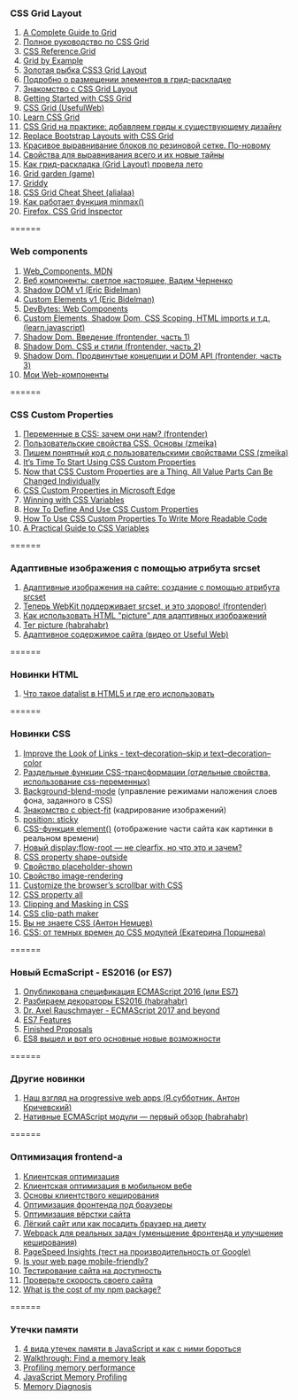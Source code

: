 ### CSS Grid Layout
1. [A Complete Guide to Grid](https://css-tricks.com/snippets/css/complete-guide-grid/)
2. [Полное руководство по CSS Grid](https://tuhub.ru/frontend/css-grid-complete-guide/)
3. [CSS Reference.Grid](https://tympanus.net/codrops/css_reference/grid/)
4. [Grid by Example](http://gridbyexample.com/)
5. [Золотая рыбка CSS3 Grid Layout](http://css-live.ru/css/zolotaya-rybka-css3-grid-layout.html) 
6. [Подробно о размещении элементов в грид-раскладке](http://css-live.ru/articles/podrobno-o-razmeshhenii-elementov-v-grid-raskladke-css-grid-layout.html)
7. [Знакомство с CSS Grid Layout](http://css-live.ru/articles/znakomstvo-s-css-grid-layout.html)
8. [Getting Started with CSS Grid](https://css-tricks.com/getting-started-css-grid/)
9. [CSS Grid (UsefulWeb)](https://www.youtube.com/watch?v=BmRtCQiBG1o&feature=youtu.be)
10. [Learn CSS Grid](http://learncssgrid.com/)
11. [CSS Grid на практике: добавляем гриды к существующему дизайну](http://css-live.ru/articles/css-grid-na-praktike-dobavlyaem-gridy-k-sushhestvuyushhemu-dizajnu.html)
12. [Replace Bootstrap Layouts with CSS Grid](https://hacks.mozilla.org/2017/04/replace-bootstrap-layouts-with-css-grid/)
13. [Красивое выравнивание блоков по резиновой сетке. По-новому](http://css-live.ru/css/responsive-grid-css-grid-layout-auto-fill.html) 
14. [Свойства для выравнивания всего и их новые тайны](http://css-live.ru/articles-css/svojstva-dlya-vyravnivaniya-vsego-i-ix-novye-tajny.html)
15. [Как грид-раскладка (Grid Layout) провела лето](http://css-live.ru/articles/kak-grid-raskladka-grid-layout-provela-leto.html)
16. [Grid garden (game)](http://cssgridgarden.com)
17. [Griddy](http://www.griddy.io/?utm_source=forwebdev_twtr&utm_medium=announcement&utm_campaign=griddy--interaktivnaya-pesochnitsa-dlya-izuch)
18. [CSS Grid Cheat Sheet (alialaa)](https://alialaa.github.io/css-grid-cheat-sheet/)
19. [Как работает функция minmax()](http://css-live.ru/articles/kak-rabotaet-funkciya-minmax.html)
20. [Firefox. CSS Grid Inspector](https://developer.mozilla.org/en-US/docs/Tools/Page_Inspector/How_to/Examine_grid_layouts)

======

### Web components
1. [Web_Components. MDN](https://developer.mozilla.org/en-US/docs/Web/Web_Components)
2. [Веб компоненты: светлое настоящее, Вадим Черненко](https://youtu.be/KjPsp_PVPuU)
3. [Shadow DOM v1 (Eric Bidelman)](https://developers.google.com/web/fundamentals/getting-started/primers/shadowdom)
4. [Custom Elements v1 (Eric Bidelman)](https://developers.google.com/web/fundamentals/getting-started/primers/customelements)
4. [DevBytes: Web Components](https://www.youtube.com/watch?v=T5y_lmLngAk&list=PLOU2XLYxmsIJkA_W95NDrjdkk3dR6Jq4w&index=1)
5. [Custom Elements, Shadow Dom, CSS Scoping, HTML imports и т.д. (learn.javascript)](https://learn.javascript.ru/webcomponents)
6. [Shadow Dom. Введение (frontender, часть 1)](http://frontender.info/shadowdom/)
7. [Shadow Dom. CSS и стили (frontender, часть 2)](http://frontender.info/shadowdom-201/)
8. [Shadow Dom. Продвинутые концепции и DOM API (frontender, часть 3)](http://frontender.info/shadowdom-301/)  
9. [Мои Web-компоненты](https://github.com/KAnastasiya/Web_components)

======

### CSS Custom Properties
1. [Переменные в CSS: зачем они нам? (frontender)](http://frontender.info/css-variables-why-should-you-care/)
2. [Пользовательские свойства CSS. Основы (zmeika)](http://zmeika.name/2017/03/02/custom-css-properties-basics.html)
3. [Пишем понятный код с пользовательскими свойствами CSS (zmeika)](http://zmeika.name/2017/03/09/readable-css.html)
4. [It’s Time To Start Using CSS Custom Properties](https://www.smashingmagazine.com/2017/04/start-using-css-custom-properties/)
5. [Now that CSS Custom Properties are a Thing, All Value Parts Can Be Changed Individually](https://css-tricks.com/now-css-custom-properties-thing-value-parts-can-changed-individually/)
6. [CSS Custom Properties in Microsoft Edge](https://blogs.windows.com/msedgedev/2017/03/24/css-custom-properties/#FejEgroStbJlMRtg.97)
7. [Winning with CSS Variables](https://vgpena.github.io/winning-with-css-variables/)
8. [How To Define And Use CSS Custom Properties](http://vanseodesign.com/css/custom-properties/)
9. [How To Use CSS Custom Properties To Write More Readable Code](http://vanseodesign.com/css/custom-properties-and-readability/)
10. [A Practical Guide to CSS Variables](https://www.sitepoint.com/practical-guide-css-variables-custom-properties/)

======

### Адаптивные изображения с помощью атрибута srcset
1. [Адаптивные изображения на сайте: создание с помощью атрибута srcset](https://webformyself.com/adaptivnye-izobrazheniya-na-sajte-sozdanie-s-pomoshhyu-atributa-srcset/)
2. [Теперь WebKit поддерживает srcset, и это здорово! (frontender)](https://frontender.info/webkit-implements-srcset-and-why-its-a-good-thing/)
3. [Как использовать HTML "picture" для адаптивных изображений](https://webdesign.tutsplus.com/ru/tutorials/quick-tip-how-to-use-html5-picture-for-responsive-images--cms-21015)
4. [Тег picture (habrahabr)](https://habrahabr.ru/post/237991/)
5. [Адаптивное содержимое сайта (видео от Useful Web)](https://www.youtube.com/watch?v=gjlyDPJh0Es)

======

### Новинки HTML
1. [Что такое datalist в HTML5 и где его использовать](https://frontender.info/what-are-html5-datalists-and-when-to-use-them/)

======

### Новинки CSS
1. [Improve the Look of Links - text–decoration–skip и text–decoration–color](http://thenewcode.com/1168/Improve-the-Look-of-Links-with-the-CSS-Text-Decoration-Module?ct=t(hamail_20170115))
2. [Раздельные функции CSS-трансформации (отдельные свойства, использование css-переменных)](http://css-live.ru/tricks/tryuk-razdelnye-funkcii-css-transformacii.html)
3. [Background-blend-mode](http://css.yoksel.ru/background-blend-mode/) (управление режимами наложения слоев фона, заданного в CSS)
4. [Знакомство с object-fit](http://css-live.ru/articles/znakomstvo-s-object-fit.html) (кадрирование изображений)
5. [position: sticky](https://htmlhook.ru/position-sticky.html)
6. [CSS-функция element()](http://css-live.ru/articles/css-funkciya-element.html) (отображение части сайта как картинки в реальном времени)
7. [Новый display:flow-root — не clearfix, но что это и зачем?](http://css-live.ru/faq/displayflow-root-not-clearfix.html)
8. [CSS property shape-outside](https://css-tricks.com/almanac/properties/s/shape-outside/)
9. [Свойство placeholder-shown](https://css-tricks.com/almanac/selectors/p/placeholder-shown/)
10. [Свойство image-rendering](https://css-tricks.com/almanac/properties/i/image-rendering/)
11. [Customize the browser’s scrollbar with CSS](https://scotch.io/tutorials/customize-the-browsers-scrollbar-with-css)
12. [CSS property all](https://css-tricks.com/almanac/properties/a/all/)
13. [Clipping and Masking in CSS](https://css-tricks.com/clipping-masking-css/)
14. [CSS clip-path maker](http://bennettfeely.com/clippy/)
15. [Вы не знаете CSS (Антон Немцев)](https://www.youtube.com/watch?v=VoA-aQu75Xk) 
16. [CSS: от темных времен до CSS модулей (Екатерина Поршнева)](https://www.youtube.com/watch?v=_uFFP_NFRtw) 

======

### Новый EcmaScript - ES2016 (or ES7)
1. [Опубликована спецификация ECMAScript 2016 (или ES7)](http://getinstance.info/news/es7-released/)
2. [Разбираем декораторы ES2016 (habrahabr)](https://habrahabr.ru/post/277021/)
3. [Dr. Axel Rauschmayer - ECMAScript 2017 and beyond](https://youtu.be/5Kw4XVSb4P4)
4. [ES7 Features](https://h3manth.com/new/blog/2015/es7-features/)
5. [Finished Proposals](https://github.com/tc39/proposals/blob/master/finished-proposals.md)
6. [ES8 вышел и вот его основные новые возможности](https://habrahabr.ru/post/332900/)

======

### Другие новинки
1. [Наш взгляд на progressive web apps (Я.субботник, Антон Кричевский)](https://www.youtube.com/watch?v=9wr-dx5Ga04)
2. [Нативные ECMAScript модули — первый обзор (habrahabr)](https://habrahabr.ru/company/tuturu/blog/326716/)

======

### Оптимизация frontend-а
1. [Клиентская оптимизация](https://www.youtube.com/watch?v=pGY5pEe0Q1U)
2. [Клиентская оптимизация в мобильном вебе](https://www.youtube.com/watch?v=PLtLUegK9z0)
3. [Основы клиентствого кеширования](http://html5.by/blog/cache)
4. [Оптимизация фронтенда под браузеры](https://habrahabr.ru/company/badoo/blog/322988/?mobile=no)
5. [Оптимизация вёрстки сайта](https://youtu.be/1_7Z_jdTJK4)
6. [Лёгкий сайт или как посадить браузер на диету](https://habrahabr.ru/post/178561/)
7. [Webpack для реальных задач (уменьшение фронтенда и улучшение кеширования)](https://www.youtube.com/watch?v=8op8ZtKsrSA)
8. [PageSpeed Insights (тест на производительность от Google)](https://developers.google.com/speed/pagespeed/insights/)
9. [Is your web page mobile-friendly?](https://search.google.com/search-console/mobile-friendly?utm_source=psi&utm_medium=link&utm_campaign=psi-ux-banner&hl=en-US&url=https%3A%2F%2Fkanastasiya.github.io%2FKlumba%2F%23%2F)
10. [Тестирование сайта на доступность](http://wave.webaim.org/report#/google.com)
11. [Проверьте скорость своего сайта](https://webo.in/)
12. [What is the cost of my npm package?](https://cost-of-modules.herokuapp.com/)

======

### Утечки памяти
1. [4 вида утечек памяти в JavaScript и как с ними бороться](https://habrahabr.ru/post/309318/)
2. [Walkthrough: Find a memory leak](https://msdn.microsoft.com/en-us/library/jj819178.aspx)
3. [Profiling memory performance](https://developer.chrome.com/devtools/docs/heap-profiling)
4. [JavaScript Memory Profiling](https://developer.chrome.com/devtools/docs/javascript-memory-profiling)
5. [Memory Diagnosis](https://developers.google.com/web/tools/chrome-devtools/profile/memory-problems/memory-diagnosis?hl=en)
